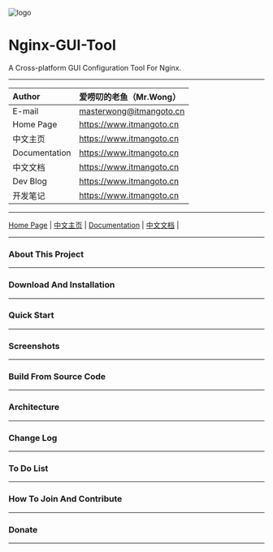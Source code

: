 ![logo](https://www.itmangoto.cn/wp-content/uploads/2018/05/logo_nginx_gui_tool.jpg)

# Nginx-GUI-Tool

A Cross-platform GUI Configuration Tool For Nginx.

****

| Author | 爱唠叨的老鱼（Mr.Wong）|
| :------ | :--------- |
| E-mail | masterwong@itmangoto.cn |
| Home Page | https://www.itmangoto.cn |
| 中文主页 | https://www.itmangoto.cn |
| Documentation | https://www.itmangoto.cn |
| 中文文档 | https://www.itmangoto.cn |
| Dev Blog | https://www.itmangoto.cn |
| 开发笔记 | https://www.itmangoto.cn |

****

[Home Page](https://www.itmangoto.cn) | [中文主页](https://www.itmangoto.cn) | [Documentation](https://www.itmangoto.cn) | [中文文档](https://www.itmangoto.cn) |

****

### About This Project

****

### Download And Installation

****

### Quick Start

****

### Screenshots

****

### Build From Source Code

****

### Architecture

****

### Change Log

****

### To Do List

****

### How To Join And Contribute

****

### Donate

****

